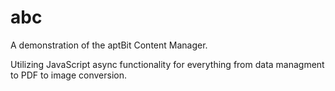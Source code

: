 # abc

A demonstration of the aptBit Content Manager.

Utilizing JavaScript async functionality for everything from data managment to PDF to image conversion.
